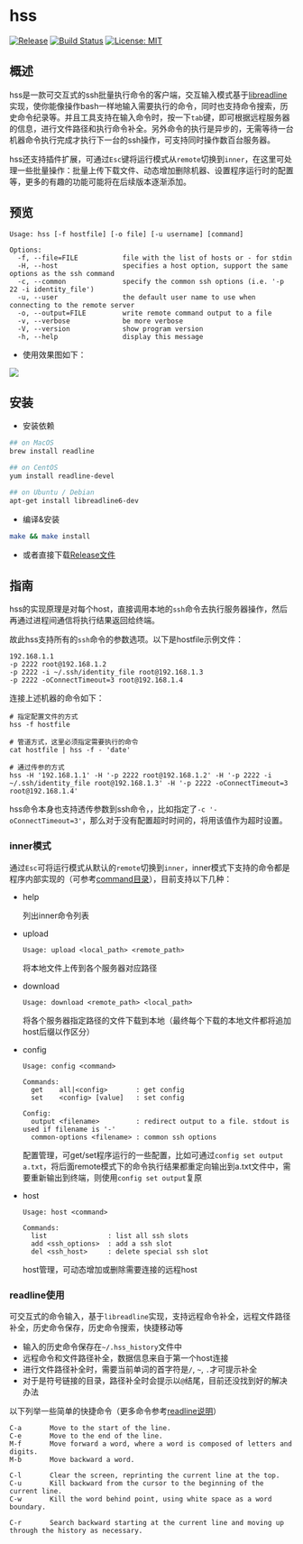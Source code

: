 # hss

[![Release](http://github-release-version.herokuapp.com/github/six-ddc/hss/release.svg?style=flat)](https://github.com/six-ddc/hss/releases/latest)
[![Build Status](https://travis-ci.org/six-ddc/hss.svg?branch=master)](https://travis-ci.org/six-ddc/hss)
[![License: MIT](https://img.shields.io/badge/License-MIT-green.svg)](https://opensource.org/licenses/MIT)

## 概述

hss是一款可交互式的ssh批量执行命令的客户端，交互输入模式基于[libreadline](https://cnswww.cns.cwru.edu/php/chet/readline/rltop.html)实现，使你能像操作bash一样地输入需要执行的命令，同时也支持命令搜索，历史命令纪录等。并且工具支持在输入命令时，按一下`tab`键，即可根据远程服务器的信息，进行文件路径和执行命令补全。另外命令的执行是异步的，无需等待一台机器命令执行完成才执行下一台的ssh操作，可支持同时操作数百台服务器。

hss还支持插件扩展，可通过`Esc`键将运行模式从`remote`切换到`inner`，在这里可处理一些批量操作：批量上传下载文件、动态增加删除机器、设置程序运行时的配置等，更多的有趣的功能可能将在后续版本逐渐添加。

## 预览

```
Usage: hss [-f hostfile] [-o file] [-u username] [command]

Options:
  -f, --file=FILE           file with the list of hosts or - for stdin
  -H, --host                specifies a host option, support the same options as the ssh command
  -c, --common              specify the common ssh options (i.e. '-p 22 -i identity_file')
  -u, --user                the default user name to use when connecting to the remote server
  -o, --output=FILE         write remote command output to a file
  -v, --verbose             be more verbose
  -V, --version             show program version
  -h, --help                display this message
```

* 使用效果图如下：

![](https://github.com/six-ddc/hss/blob/master/demo.gif?raw=true)

## 安装

* 安装依赖

```bash
## on MacOS
brew install readline

## on CentOS
yum install readline-devel

## on Ubuntu / Debian 
apt-get install libreadline6-dev
```

* 编译&安装

```bash
make && make install
```

* 或者直接下载[Release文件](https://github.com/six-ddc/hss/releases)

## 指南

hss的实现原理是对每个host，直接调用本地的`ssh`命令去执行服务器操作，然后再通过进程间通信将执行结果返回给终端。

故此hss支持所有的`ssh`命令的参数选项。以下是hostfile示例文件：

```
192.168.1.1
-p 2222 root@192.168.1.2
-p 2222 -i ~/.ssh/identity_file root@192.168.1.3
-p 2222 -oConnectTimeout=3 root@192.168.1.4
```

连接上述机器的命令如下：

```
# 指定配置文件的方式
hss -f hostfile

# 管道方式，这里必须指定需要执行的命令
cat hostfile | hss -f - 'date'

# 通过传参的方式
hss -H '192.168.1.1' -H '-p 2222 root@192.168.1.2' -H '-p 2222 -i ~/.ssh/identity_file root@192.168.1.3' -H '-p 2222 -oConnectTimeout=3 root@192.168.1.4'
```

hss命令本身也支持透传参数到ssh命令，，比如指定了`-c '-oConnectTimeout=3'`，那么对于没有配置超时时间的，将用该值作为超时设置。

### inner模式

通过`Esc`可将运行模式从默认的`remote`切换到`inner`，inner模式下支持的命令都是程序内部实现的（可参考[command目录](https://github.com/six-ddc/hss/tree/master/command)），目前支持以下几种：

* help

    列出inner命令列表

* upload

    ```
    Usage: upload <local_path> <remote_path>
    ```

    将本地文件上传到各个服务器对应路径

* download

    ```
    Usage: download <remote_path> <local_path>
    ```

    将各个服务器指定路径的文件下载到本地（最终每个下载的本地文件都将追加host后缀以作区分）

* config

    ```
    Usage: config <command>

    Commands:
      get    all|<config>       : get config
      set    <config> [value]   : set config

    Config:
      output <filename>         : redirect output to a file. stdout is used if filename is '-'
      common-options <filename> : common ssh options

    ```

    配置管理，可get/set程序运行的一些配置，比如可通过`config set output a.txt`，将后面remote模式下的命令执行结果都重定向输出到a.txt文件中，需要重新输出到终端，则使用`config set output`复原

* host

    ```
    Usage: host <command>

    Commands:
      list               : list all ssh slots
      add <ssh_options>  : add a ssh slot
      del <ssh_host>     : delete special ssh slot
    ```

    host管理，可动态增加或删除需要连接的远程host

### readline使用

可交互式的命令输入，基于`libreadline`实现，支持远程命令补全，远程文件路径补全，历史命令保存，历史命令搜索，快捷移动等

* 输入的历史命令保存在`~/.hss_history`文件中
* 远程命令和文件路径补全，数据信息来自于第一个host连接
* 进行文件路径补全时，需要当前单词的首字符是`/`, `~`, `.`才可提示补全
* 对于是符号链接的目录，路径补全时会提示以`@`结尾，目前还没找到好的解决办法

以下列举一些简单的快捷命令（更多命令参考[readline说明](http://cnswww.cns.cwru.edu/php/chet/readline/readline.html#SEC1)）

```
C-a       Move to the start of the line.
C-e       Move to the end of the line.
M-f       Move forward a word, where a word is composed of letters and digits.
M-b       Move backward a word.

C-l       Clear the screen, reprinting the current line at the top. 
C-u       Kill backward from the cursor to the beginning of the current line.
C-w       Kill the word behind point, using white space as a word boundary.

C-r       Search backward starting at the current line and moving up through the history as necessary.
```
